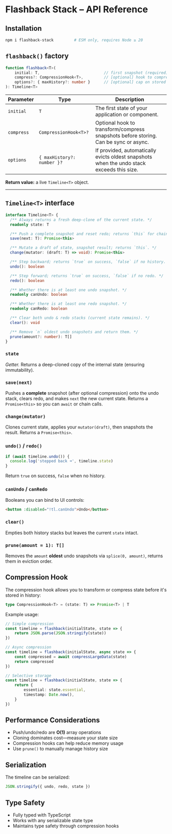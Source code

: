 # Flashback Stack – API Reference

## Installation

```bash
npm i flashback-stack         # ESM only, requires Node ≥ 20
```

## `flashback()` factory

```ts
function flashback<T>(
    initial: T,                            // first snapshot (required)
    compress?: CompressionHook<T>,         // [optional] hook to compress snapshots
    options?: { maxHistory?: number }      // [optional] cap on stored undo snapshots
): Timeline<T>
``` 

| Parameter    | Type                             | Description                                                                                                  |
| ------------ | -------------------------------- | ------------------------------------------------------------------------------------------------------------ |
| `initial`    | `T`                              | The first state of your application or component.                                                            |
| `compress`   | `CompressionHook<T>?`            | Optional hook to transform/compress snapshots before storing. Can be sync or async.                          |
| `options`    | `{ maxHistory?: number }?`       | If provided, automatically evicts oldest snapshots when the undo stack exceeds this size.                    |

**Return value:** a live `Timeline<T>` object.

---

## `Timeline<T>` interface

```ts
interface Timeline<T> {
  /** Always returns a fresh deep-clone of the current state. */
  readonly state: T

  /** Push a complete snapshot and reset redo; returns `this` for chaining. */
  save(next: T): Promise<this>

  /** Mutate a draft of state, snapshot result; returns `this`. */
  change(mutator: (draft: T) => void): Promise<this>

  /** Step backward; returns `true` on success, `false` if no history. */
  undo(): boolean

  /** Step forward; returns `true` on success, `false` if no redo. */
  redo(): boolean

  /** Whether there is at least one undo snapshot. */
  readonly canUndo: boolean

  /** Whether there is at least one redo snapshot. */
  readonly canRedo: boolean

  /** Clear both undo & redo stacks (current state remains). */
  clear(): void

  /** Remove `n` oldest undo snapshots and return them. */
  prune(amount?: number): T[]
}
``` 

### `state`

_Getter._ Returns a deep-cloned copy of the internal state (ensuring immutability). 

### `save(next)`

Pushes a **complete** snapshot (after optional compression) onto the undo stack, clears redo, and makes `next` the new current state. Returns a `Promise<this>` so you can `await` or chain calls. 

### `change(mutator)`

Clones current state, applies your `mutator(draft)`, then snapshots the result. Returns a `Promise<this>`. 

### `undo()` / `redo()`

```ts
if (await timeline.undo()) {
  console.log('stepped back ➜', timeline.state)
}
```

Return `true` on success, `false` when no history. 

### `canUndo` / `canRedo`

Booleans you can bind to UI controls:

```html
<button :disabled="!tl.canUndo">Undo</button>
``` 

### `clear()`

Empties both history stacks but leaves the current `state` intact. 

### `prune(amount = 1): T[]`

Removes the `amount` **oldest** undo snapshots via `splice(0, amount)`, returns them in eviction order. 


## Compression Hook

The compression hook allows you to transform or compress state before it's stored in history:

```ts
type CompressionHook<T> = (state: T) => Promise<T> | T
```

Example usage:

```ts
// Simple compression
const timeline = flashback(initialState, state => {
    return JSON.parse(JSON.stringify(state))
})

// Async compression
const timeline = flashback(initialState, async state => {
    const compressed = await compressLargeData(state)
    return compressed
})

// Selective storage
const timeline = flashback(initialState, state => {
    return {
        essential: state.essential,
        timestamp: Date.now(),
    }
})
```

## Performance Considerations

- Push/undo/redo are **O(1)** array operations
- Cloning dominates cost—measure your state size
- Compression hooks can help reduce memory usage
- Use `prune()` to manually manage history size

## Serialization

The timeline can be serialized:

```ts
JSON.stringify({ undo, redo, state })
```

## Type Safety

- Fully typed with TypeScript
- Works with any serializable state type
- Maintains type safety through compression hooks
